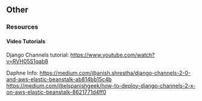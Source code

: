 
## Other

### Resources

#### Video Tutorials

Django Channels tutorial: https://www.youtube.com/watch?v=RVH05S1qab8


Daphne Info:
    https://medium.com/@anish.shrestha/django-channels-2-0-and-aws-elastic-beanstalk-ab814bb15c4b
    https://medium.com/@elspanishgeek/how-to-deploy-django-channels-2-x-on-aws-elastic-beanstalk-8621771d4ff0


